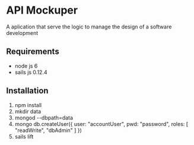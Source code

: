 # API Mockuper

A aplication that serve the logic to manage the design of a software development


## Requirements
* node js 6
* sails js 0.12.4

## Installation

  1.  npm install
  2.  mkdir data
  3.  mongod --dbpath=data
  4.  mongo
      db.createUser({
        user: "accountUser",
        pwd: "password",
        roles: [ 
          "readWrite", 
          "dbAdmin" 
        ]
      })
  5. sails lift

